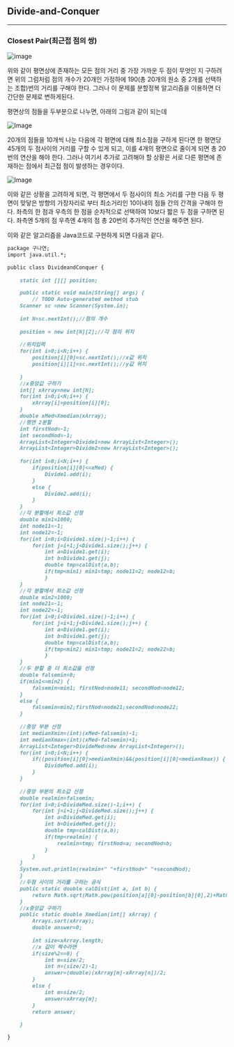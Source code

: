 ## Divide-and-Conquer
___
### Closest Pair(최근접 점의 쌍)

![image](https://img1.daumcdn.net/thumb/R300x0/?fname=https://k.kakaocdn.net/dn/KMZYE/btqJDYLqx1u/VbJW5UVdIysK11nHFYb9I0/img.png)

위와 같이 평면상에 존재하는 모든 점의 거리 중 가장 가까운 두 점이 무엇인 지 구하려면 위의 그럼처럼 점의 개수가 20개인 가정하에 190(총 20개의 원소 중 2개를 선택하는 조합)번의 거리를 구해야 한다. 그러나 이 문제를 분할정복 알고리즘을 이용하면 더 간단한 문제로 변하게된다.


평면상의 점들을 두부분으로 나누면, 아래의 그림과 같이 되는데

![Image](https://encrypted-tbn0.gstatic.com/images?q=tbn:ANd9GcRXlYKDYZoc2msL7X5crOkFe-U6TcVqxRPSa9zsef5iwJF9vyYe4YgUCl7oOFoUAfiPRiU&usqp=CAU)

20개의 점들을 10개씩 나눈 다음에 각 평면에 대해 최소점을 구하게 된다면 한 평면당 45개의 두 점사이의 거리를 구할 수 있게 되고, 이를 4개의 평면으로 줄이게 되면 총 20번의 연산을 해야 한다. 그러나 여기서 추가로 고려해야 할 상황은 서로 다른 평면에 존재하는 점에서 최근접 점이 발생하는 경우이다.

![Image](https://post-phinf.pstatic.net/MjAyMDA5MjVfMTMx/MDAxNjAxMDM5NzY2NDYw.e_XcSRSoy056cLctFzPc1F6aVyn__SW1L47iSuJzCLEg.3E3HfVIVqsrLdCzN5ZpNMiq2j-wtbYuZTjk-8acAMc4g.PNG/image.png?type=w1200)

이와 같은 상황을 고려하게 되면, 각 평면에서 두 점사이의 최소 거리를 구한 다음 두 평면이 맞닿은 방향의 가장자리로 부터 최소거리인 10이내의 점들 간의 간격을 구해야 한다. 좌측의 한 점과 우측의 한 점을 순차적으로 선택하여 10보다 짧은 두 점을 구하면 된다. 좌측엔 5개의 점 우측엔 4개의 점 총 20번의 추가적인 연산을 해주면 된다.

이와 같은 알고리즘을 Java코드로 구현하게 되면 다음과 같다.
```markdown
package 구나연;
import java.util.*;

public class DivideandConquer {
	
	static int [][] position;

	public static void main(String[] args) {
		// TODO Auto-generated method stub
    Scanner sc =new Scanner(System.in);
    
    int N=sc.nextInt();//점의 개수
    
    position = new int[N][2];//각 점의 위치
    
    //위치입력
    for(int i=0;i<N;i++) {
    	position[i][0]=sc.nextInt();//x값 위치
    	position[i][1]=sc.nextInt();//y값 위치
    	
    }
    //x중앙값 구하기
    int[] xArray=new int[N];
    for(int i=0;i<N;i++) {
    	xArray[i]=position[i][0];
    }
    double xMed=Xmedian(xArray);
    //평면 2분할
    int firstNod=-1;
    int secondNod=-1;
    ArrayList<Integer>Divide1=new ArrayList<Integer>();
    ArrayList<Integer>Divide2=new ArrayList<Integer>();
    
    for(int i=0;i<N;i++) {
    	if(position[i][0]<=xMed) {
    		Divide1.add(i);
    	}
    	else {
    		Divide2.add(i);
    	}
    }
    //각 분할에서 최소값 선정
    double min1=1000;
    int node11=-1;
    int node12=-1;
    for(int i=0;i<Divide1.size()-1;i++) {
    	for(int j=i+1;j<Divide1.size();j++) {
    		int a=Divide1.get(i);
    		int b=Divide1.get(j);
    		double tmp=calDist(a,b);
    		if(tmp<min1) min1=tmp; node11=2; node12=b;
    		}
    }
    //각 분할에서 최소값 선정
    double min2=1000;
    int node21=-1;
    int node22=-1;
    for(int i=0;i<Divide1.size()-1;i++) {
    	for(int j=i+1;j<Divide1.size();j++) {
    		int a=Divide1.get(i);
    		int b=Divide1.get(j);
    		double tmp=calDist(a,b);
    		if(tmp<min2) min1=tmp; node21=2; node22=b;
    		}
    }
    //두 분할 중 더 최소값을 선정
    double falsemin=0;
    if(min1<=min2) {
    	falsemin=min1; firstNod=node11; secondNod=node12;
    }
    else {
    	falsemin=min2;firstNod=node21;secondNod=node22;
    }
    
    //중앙 부분 산정
    int medianXmin=(int)(xMed-falsemin)-1;
    int medianXmax=(int)(xMed-falsemin)+1;
    ArrayList<Integer>DivideMed=new ArrayList<Integer>();
    for(int i=0;i<N;i++) {
    	if((position[i][0]>medianXmin)&&(position[i][0]<medianXmax)) {
    		DivideMed.add(i);
    	}
    }
    
    //중앙 부분의 최소값 산정
    double realmin=falsemin;
    for(int i=0;i<DivideMed.size()-1;i++) {
    	for(int j=i+1;j<DivideMed.size();j++) {
    		int a=DivideMed.get(i);
    		int b=DivideMed.get(j);
    		double tmp=calDist(a,b);
    		if(tmp<realmin) {
    			realmin=tmp; firstNod=a; secondNod=b;
    		}
    	}
    }
    System.out.println(realmin+" "+firstNod+" "+secondNod);
	}
	//두점 사이의 거리를 구하는 공식
	public static double calDist(int a, int b) {
		return Math.sqrt(Math.pow(position[a][0]-position[b][0],2)+Math.pow(position[a][1]-position[b][1],2));
	}
	//x중앙값 구하기
	public static double Xmedian(int[] xArray) {
		Arrays.sort(xArray);
		double answer=0;
		
		int size=xArray.length;
		//x 값이 짝수라면
		if(size%2==0) {
			int m=size/2;
			int n=(size/2)-1;
			answer=(double)(xArray[m]-xArray[n])/2;
		}
		else {
			int m=size/2;
			answer=xArray[m];
		}
		return answer;
		
	}

}
  ```
